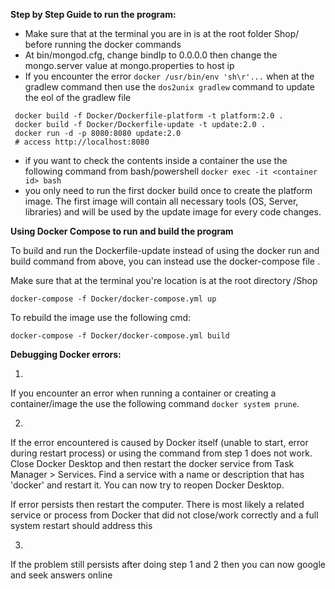 **Step by Step Guide to run the program:**

 - Make sure that at the terminal you are in is at the root folder Shop/ before running the docker commands
 - At bin/mongod.cfg, change bindIp to 0.0.0.0 then change the mongo.server value at mongo.properties to host ip
 - If you encounter the error `docker /usr/bin/env 'sh\r'...` when at the gradlew command then use the `dos2unix gradlew` command to update the eol of the gradlew file

```
 docker build -f Docker/Dockerfile-platform -t platform:2.0 .
 docker build -f Docker/Dockerfile-update -t update:2.0 .
 docker run -d -p 8080:8080 update:2.0
 # access http://localhost:8080
```
 - if you want to check the contents inside a container the use the following command from bash/powershell
	`docker exec -it <container id> bash`
 - you only need to run the first docker build once to create the platform image. The first image will contain all necessary tools (OS, Server, libraries) and will be used by the update image for every code changes.
 
**Using Docker Compose to run and build the program**

To build and run the Dockerfile-update instead of using the docker run and build command from above, you can instead use the docker-compose file .

Make sure that at the terminal you're location is at the root directory /Shop
  
```
docker-compose -f Docker/docker-compose.yml up
```

To rebuild the image use the following cmd:

```
docker-compose -f Docker/docker-compose.yml build
```

**Debugging Docker errors:**

1. 
If you encounter an error when running a container or creating a container/image the use the following command
`docker system prune`.

2. 
If the error encountered is caused by Docker itself (unable to start, error during restart process) or using the command from step 1 does not work. Close Docker Desktop and then restart the docker service from Task Manager > Services.
Find a service with a name or description that has 'docker' and restart it. You can now try to reopen Docker Desktop.

If error persists then restart the computer. There is most likely a related service or process from Docker that did not close/work correctly and a full system restart should address this

3. 
If the problem still persists after doing step 1 and 2 then you can now google and seek answers online